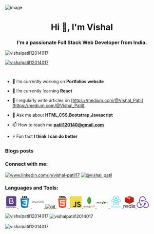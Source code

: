 ![image](https://user-images.githubusercontent.com/87421912/137493828-0e3d0226-5ccb-42cb-b54c-65852ba042b2.png)
<h1 align="center">Hi 👋, I'm Vishal</h1>
<h3 align="center">I'm a passionate Full Stack Web Developer from India.</h3>

<p align="left"> <img src="https://komarev.com/ghpvc/?username=vishalpatil12014017&label=Profile%20views&color=0e75b6&style=flat" alt="vishalpatil12014017" /> </p>

<p align="left"> <a href="https://github.com/ryo-ma/github-profile-trophy"><img src="https://github-profile-trophy.vercel.app/?username=vishalpatil12014017" alt="vishalpatil12014017" /></a> </p>


<p align="left"> <a href="https://twitter.com/" target="blank"><img src="https://img.shields.io/twitter/follow/?logo=twitter&style=for-the-badge" alt="" /></a> </p>

- 🔭 I’m currently working on **Portfolios website**

- 🌱 I’m currently learning **React**

- 📝 I regularly write articles on [https://medium.com/@Vishal_Patil](https://medium.com/@Vishal_Patil)

- 💬 Ask me about **HTML,CSS,Bootstrap,Javascript**

- 📫 How to reach me **patil120140@gmail.com**

- ⚡ Fun fact **I think I can do better**

### Blogs posts
<!-- BLOG-POST-LIST:START -->
<!-- BLOG-POST-LIST:END -->

<h3 align="left">Connect with me:</h3>
<p align="left">
<a href="https://linkedin.com/in/www.linkedin.com/in/vishal-patil17" target="blank"><img align="center" src="https://raw.githubusercontent.com/rahuldkjain/github-profile-readme-generator/master/src/images/icons/Social/linked-in-alt.svg" alt="www.linkedin.com/in/vishal-patil17" height="30" width="40" /></a>
<a href="https://medium.com/@vishal_patil" target="blank"><img align="center" src="https://raw.githubusercontent.com/rahuldkjain/github-profile-readme-generator/master/src/images/icons/Social/medium.svg" alt="@vishal_patil" height="30" width="40" /></a>
</p>

<h3 align="left">Languages and Tools:</h3>
<p align="left" style="float-right"> <a href="https://getbootstrap.com" target="_blank"> <img src="https://raw.githubusercontent.com/devicons/devicon/master/icons/bootstrap/bootstrap-plain-wordmark.svg" alt="bootstrap" width="40" height="40"/> </a> <a href="https://www.w3schools.com/css/" target="_blank"> <img src="https://raw.githubusercontent.com/devicons/devicon/master/icons/css3/css3-original-wordmark.svg" alt="css3" width="40" height="40"/> </a> <a href="https://expressjs.com" target="_blank"> <img src="https://raw.githubusercontent.com/devicons/devicon/master/icons/express/express-original-wordmark.svg" alt="express" width="40" height="40"/> </a> <a href="https://git-scm.com/" target="_blank"> <img src="https://www.vectorlogo.zone/logos/git-scm/git-scm-icon.svg" alt="git" width="40" height="40"/> </a> <a href="https://www.w3.org/html/" target="_blank"> <img src="https://raw.githubusercontent.com/devicons/devicon/master/icons/html5/html5-original-wordmark.svg" alt="html5" width="40" height="40"/> </a> <a href="https://developer.mozilla.org/en-US/docs/Web/JavaScript" target="_blank"> <img src="https://raw.githubusercontent.com/devicons/devicon/master/icons/javascript/javascript-original.svg" alt="javascript" width="40" height="40"/> </a> <a href="https://www.mongodb.com/" target="_blank"> <img src="https://raw.githubusercontent.com/devicons/devicon/master/icons/mongodb/mongodb-original-wordmark.svg" alt="mongodb" width="40" height="40"/> </a> <a href="https://nodejs.org" target="_blank"> <img src="https://raw.githubusercontent.com/devicons/devicon/master/icons/nodejs/nodejs-original-wordmark.svg" alt="nodejs" width="40" height="40"/> </a> <a href="https://reactjs.org/" target="_blank"> <img src="https://raw.githubusercontent.com/devicons/devicon/master/icons/react/react-original-wordmark.svg" alt="react" width="40" height="40"/> </a> <a href="https://redis.io" target="_blank"> <img src="https://raw.githubusercontent.com/devicons/devicon/master/icons/redis/redis-original-wordmark.svg" alt="redis" width="40" height="40"/> </a> <a href="https://redux.js.org" target="_blank"> <img src="https://raw.githubusercontent.com/devicons/devicon/master/icons/redux/redux-original.svg" alt="redux" width="40" height="40"/> </a> </p>

<p><img align="left" src="https://github-readme-stats.vercel.app/api/top-langs?username=vishalpatil12014017&show_icons=true&locale=en&layout=compact" alt="vishalpatil12014017" /></p>

<p>&nbsp;<img align="center" src="https://github-readme-stats.vercel.app/api?username=vishalpatil12014017&show_icons=true&locale=en" alt="vishalpatil12014017" /></p>

<p><img align="center" src="https://github-readme-streak-stats.herokuapp.com/?user=vishalpatil12014017&" alt="vishalpatil12014017" /></p>
